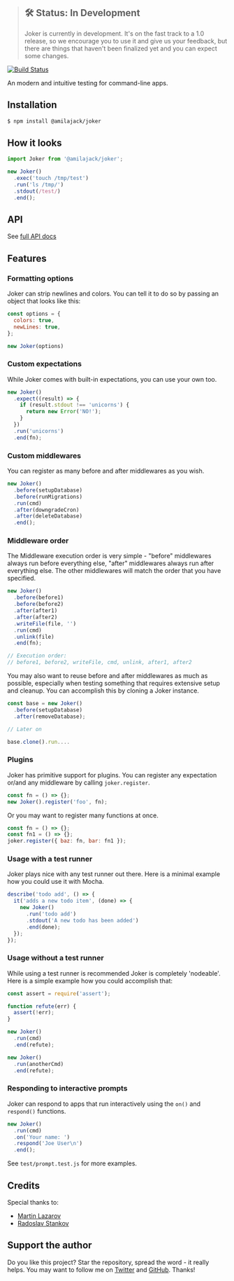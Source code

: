 > ## 🛠 Status: In Development
> Joker is currently in development. It's on the fast track to a 1.0 release, so we encourage you to use it and give us your feedback, but there are things that haven't been finalized yet and you can expect some changes.

[![Build Status](https://travis-ci.com/amilajack/joker.svg)](http://travis-ci.com/amilajack/joker)

An modern and intuitive testing for command-line apps.

## Installation

```bash
$ npm install @amilajack/joker
```

## How it looks

```js
import Joker from '@amilajack/joker';

new Joker()
  .exec('touch /tmp/test')
  .run('ls /tmp/')
  .stdout(/test/)
  .end();
```

## API

See [full API docs](https://amilajack.github.io/joker/)

## Features

### Formatting options

Joker can strip newlines and colors. You can tell it to do so by passing an
object that looks like this:

```js
const options = {
  colors: true,
  newLines: true,
};

new Joker(options)
```

### Custom expectations

While Joker comes with built-in expectations, you can use your own too.

```js
new Joker()
  .expect((result) => {
    if (result.stdout !== 'unicorns') {
      return new Error('NO!');
    }
  })
  .run('unicorns')
  .end(fn);
```

### Custom middlewares

You can register as many before and after middlewares as you wish.

```js
new Joker()
  .before(setupDatabase)
  .before(runMigrations)
  .run(cmd)
  .after(downgradeCron)
  .after(deleteDatabase)
  .end();
```

### Middleware order

The Middleware execution order is very simple - "before" middlewares always run
before everything else, "after" middlewares always run after everything else.
The other middlewares will match the order that you have specified.

```js
new Joker()
  .before(before1)
  .before(before2)
  .after(after1)
  .after(after2)
  .writeFile(file, '')
  .run(cmd)
  .unlink(file)
  .end(fn);

// Execution order:
// before1, before2, writeFile, cmd, unlink, after1, after2
```

You may also want to reuse before and after middlewares as much as possible,
especially when testing something that requires extensive setup and cleanup. You
can accomplish this by cloning a Joker instance.

```js
const base = new Joker()
  .before(setupDatabase)
  .after(removeDatabase);

// Later on

base.clone().run....
```

### Plugins

Joker has primitive support for plugins. You can register any expectation or/and
any middleware by calling `joker.register`.

```js
const fn = () => {};
new Joker().register('foo', fn);
```

Or you may want to register many functions at once.

```js
const fn = () => {};
const fn1 = () => {};
joker.register({ baz: fn, bar: fn1 });
```

### Usage with a test runner

Joker plays nice with any test runner out there. Here is a minimal example how
you could use it with Mocha.

```js
describe('todo add', () => {
  it('adds a new todo item', (done) => {
    new Joker()
      .run('todo add')
      .stdout('A new todo has been added')
      .end(done);
  });
});
```

### Usage without a test runner

While using a test runner is recommended Joker is completely 'nodeable'. Here is
a simple example how you could accomplish that:

```js
const assert = require('assert');

function refute(err) {
  assert(!err);
}

new Joker()
  .run(cmd)
  .end(refute);

new Joker()
  .run(anotherCmd)
  .end(refute);
```

### Responding to interactive prompts

Joker can respond to apps that run interactively using the `on()` and
`respond()` functions.

```js
new Joker()
  .run(cmd)
  .on('Your name: ')
  .respond('Joe User\n')
  .end();
```

See `test/prompt.test.js` for more examples.

## Credits

Special thanks to:

- [Martin Lazarov](https://github.com/mlazarov)
- [Radoslav Stankov](https://github.com/rstankov)

## Support the author

Do you like this project? Star the repository, spread the word - it really helps. You may want to follow
me on [Twitter](https://twitter.com/amilajack) and
[GitHub](https://github.com/amilajack). Thanks!
